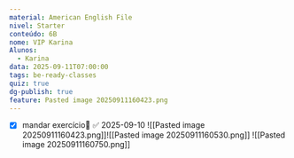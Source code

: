 ```yaml
---
material: American English File
nivel: Starter
conteúdo: 6B
nome: VIP Karina
Alunos:
  - Karina
data: 2025-09-11T07:00:00
tags: be-ready-classes
quiz: true
dg-publish: true
feature: Pasted image 20250911160423.png
---
```

- [x] mandar exercício📅 ✅ 2025-09-10
![[Pasted image 20250911160423.png]]![[Pasted image 20250911160530.png]]
![[Pasted image 20250911160750.png]]